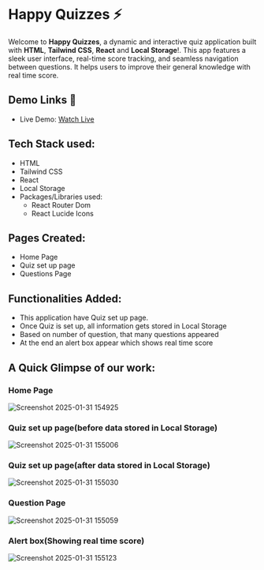 # Happy Quizzes ⚡
Welcome to **Happy Quizzes**, a dynamic and interactive quiz application built with **HTML**, **Tailwind CSS**, **React** and **Local Storage**!. This app features a sleek user interface, real-time score tracking, and seamless navigation between questions. It helps users to improve their general knowledge with real time score.

## Demo Links :rocket:
- Live Demo: [Watch Live](https://happynewquiz.netlify.app/)

## Tech Stack used:
- HTML
- Tailwind CSS
- React
- Local Storage
- Packages/Libraries used:
  - React Router Dom
  - React Lucide Icons

## Pages Created:
- Home Page
- Quiz set up page
- Questions Page

## Functionalities Added:
- This application have Quiz set up page.
- Once Quiz is set up, all information gets stored in Local Storage
- Based on number of question, that many questions appeared
- At the end an alert box appear which shows real time score

## A Quick Glimpse of our work:
### Home Page
![Screenshot 2025-01-31 154925](https://github.com/user-attachments/assets/55c7dc6b-cc0f-416a-a8a0-96b2c30e9c4b)

### Quiz set up page(before data stored in Local Storage)
![Screenshot 2025-01-31 155006](https://github.com/user-attachments/assets/9508defc-be44-4d9d-96d4-7a09082e127c)

### Quiz set up page(after data stored in Local Storage)
![Screenshot 2025-01-31 155030](https://github.com/user-attachments/assets/3b87b631-6823-4f4a-a50d-a750f3186721)

### Question Page
![Screenshot 2025-01-31 155059](https://github.com/user-attachments/assets/1ca1a8e4-f762-4f61-b7b9-dafe9804f95f)

### Alert box(Showing real time score)
![Screenshot 2025-01-31 155123](https://github.com/user-attachments/assets/721dd94d-9baf-4333-a00d-52da2d8bad37)
